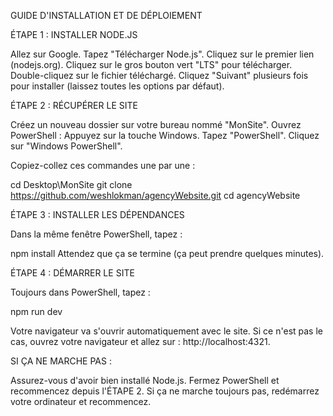 GUIDE D'INSTALLATION ET DE DÉPLOIEMENT 

ÉTAPE 1 : INSTALLER NODE.JS

Allez sur Google.
Tapez "Télécharger Node.js".
Cliquez sur le premier lien (nodejs.org).
Cliquez sur le gros bouton vert "LTS" pour télécharger.
Double-cliquez sur le fichier téléchargé.
Cliquez "Suivant" plusieurs fois pour installer (laissez toutes les options par défaut).


ÉTAPE 2 : RÉCUPÉRER LE SITE

Créez un nouveau dossier sur votre bureau nommé "MonSite".
Ouvrez PowerShell :
Appuyez sur la touche Windows.
Tapez "PowerShell".
Cliquez sur "Windows PowerShell".

Copiez-collez ces commandes une par une :

cd Desktop\MonSite
git clone https://github.com/weshlokman/agencyWebsite.git
cd agencyWebsite


ÉTAPE 3 : INSTALLER LES DÉPENDANCES

Dans la même fenêtre PowerShell, tapez :

npm install
Attendez que ça se termine (ça peut prendre quelques minutes).


ÉTAPE 4 : DÉMARRER LE SITE

Toujours dans PowerShell, tapez :

npm run dev

Votre navigateur va s'ouvrir automatiquement avec le site.
Si ce n'est pas le cas, ouvrez votre navigateur et allez sur :
http://localhost:4321.


SI ÇA NE MARCHE PAS :

Assurez-vous d'avoir bien installé Node.js.
Fermez PowerShell et recommencez depuis l'ÉTAPE 2.
Si ça ne marche toujours pas, redémarrez votre ordinateur et recommencez.